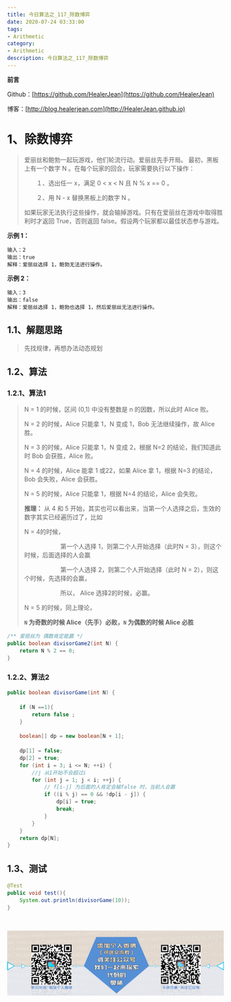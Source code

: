 ```yaml
---
title: 今日算法之_117_除数博弈
date: 2020-07-24 03:33:00
tags: 
- Arithmetic
category: 
- Arithmetic
description: 今日算法之_117_除数博弈
---
```


**前言**     

 Github：[https://github.com/HealerJean](https://github.com/HealerJean)         

 博客：[http://blog.healerjean.com](http://HealerJean.github.io)          



# 1、除数博弈
> 爱丽丝和鲍勃一起玩游戏，他们轮流行动。爱丽丝先手开局。 最初，黑板上有一个数字 N 。在每个玩家的回合，玩家需要执行以下操作：       
>
> 　　１、选出任一 x，满足 0 < x < N 且 N % x == 0 。     
>
> 　　２、用 N - x 替换黑板上的数字 N 。       
>
> 如果玩家无法执行这些操作，就会输掉游戏。只有在爱丽丝在游戏中取得胜利时才返回 True，否则返回 false。假设两个玩家都以最佳状态参与游戏。



**示例 1：**

```
输入：2
输出：true
解释：爱丽丝选择 1，鲍勃无法进行操作。
```

**示例 2：**

```
输入：3
输出：false
解释：爱丽丝选择 1，鲍勃也选择 1，然后爱丽丝无法进行操作。
```




## 1.1、解题思路 

>  先找规律，再想办法动态规划



## 1.2、算法

### 1.2.1、算法1

> N = 1 的时候，区间 (0,1) 中没有整数是 n 的因数，所以此时 Alice 败。    
>
> N = 2 的时候，Alice 只能拿 1，N 变成 1，Bob 无法继续操作，故 Alice 胜。   
>
> N = 3 的时候，Alice 只能拿 1，N 变成 2，根据 N=2 的结论，我们知道此时 Bob 会获胜，Alice 败。   
>
> N = 4 的时候，Alice 能拿 1 或22，如果 Alice 拿 1，根据 N=3 的结论，Bob 会失败，Alice 会获胜。   
>
> N = 5  的时候，Alice 只能拿 1，根据 N=4 的结论，Alice 会失败。      
>
> 
>
> **推理：**   从 4 和 5 开始，其实也可以看出来，当第一个人选择之后，生效的数字其实已经遍历过了，比如   
>
> N = 4的时候，   
>
> 　　　　　　第一个人选择 1，则第二个人开始选择（此时N =  3），则这个时候，后面选择的人会赢        
>
> 　　　　　　第一个人选择 2，则第二个人开始选择（此时 N = 2），则这个时候，先选择的会赢，   
>
> 　　　　　　所以， Alice 选择2的时候，必赢。    
>
> N = 5 的时候，同上理论，      
>
> **`N` 为奇数的时候 Alice（先手）必败，`N` 为偶数的时候 Alice 必胜**   



```java
/** 爱丽丝为 偶数肯定能赢 */
public boolean divisorGame2(int N) {
    return N % 2 == 0;
}
```



### 1.2.2、算法2

```java
public boolean divisorGame(int N) {

    if (N ==1){
        return false ;
    }

    boolean[] dp = new boolean[N + 1];

    dp[1] = false;
    dp[2] = true;
    for (int i = 3; i <= N; ++i) {
        //j 从1开始不会超过i
        for (int j = 1; j < i; ++j) {
            // f[i-j] 为后面的人肯定会输false 时，当前人会赢
            if ((i % j) == 0 && !dp[i - j]) {
                dp[i] = true;
                break;
            }
        }
    }
    return dp[N];
}

```






## 1.3、测试 

```java
@Test
public void test(){
    System.out.println(divisorGame(10));
}
```



​          

![ContactAuthor](https://raw.githubusercontent.com/HealerJean/HealerJean.github.io/master/assets/img/artical_bottom.jpg)



<link rel="stylesheet" href="https://unpkg.com/gitalk/dist/gitalk.css">

<script src="https://unpkg.com/gitalk@latest/dist/gitalk.min.js"></script> 
<div id="gitalk-container"></div>    
 <script type="text/javascript">
    var gitalk = new Gitalk({
		clientID: `1d164cd85549874d0e3a`,
		clientSecret: `527c3d223d1e6608953e835b547061037d140355`,
		repo: `HealerJean.github.io`,
		owner: 'HealerJean',
		admin: ['HealerJean'],
		id: 'dPMTy4XwaSpC5RJ9',
    });
    gitalk.render('gitalk-container');
</script> 



